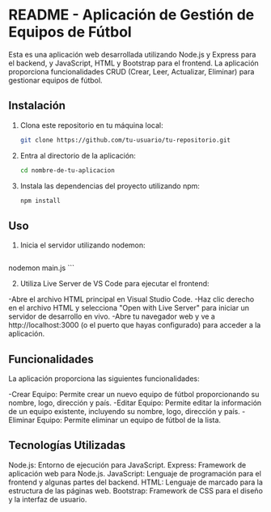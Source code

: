 # README - Aplicación de Gestión de Equipos de Fútbol

Esta es una aplicación web desarrollada utilizando Node.js y Express para el backend, y JavaScript, HTML y Bootstrap para el frontend. La aplicación proporciona funcionalidades CRUD (Crear, Leer, Actualizar, Eliminar) para gestionar equipos de fútbol.

## Instalación

1. Clona este repositorio en tu máquina local:

    ```bash
    git clone https://github.com/tu-usuario/tu-repositorio.git
    ```

2. Entra al directorio de la aplicación:

    ```bash
    cd nombre-de-tu-aplicacion
    ```

3. Instala las dependencias del proyecto utilizando npm:

    ```bash
    npm install
    ```
## Uso

1. Inicia el servidor utilizando nodemon:

    ```bash
nodemon main.js
    ```

2. Utiliza Live Server de VS Code para ejecutar el frontend:

-Abre el archivo HTML principal en Visual Studio Code.
-Haz clic derecho en el archivo HTML y selecciona "Open with Live Server" para iniciar un servidor de desarrollo en vivo.
-Abre tu navegador web y ve a http://localhost:3000 (o el puerto que hayas configurado) para acceder a la aplicación.

## Funcionalidades

La aplicación proporciona las siguientes funcionalidades:

-Crear Equipo: Permite crear un nuevo equipo de fútbol proporcionando su nombre, logo, dirección y país.
-Editar Equipo: Permite editar la información de un equipo existente, incluyendo su nombre, logo, dirección y país.
-Eliminar Equipo: Permite eliminar un equipo de fútbol de la lista.

## Tecnologías Utilizadas

Node.js: Entorno de ejecución para JavaScript.
Express: Framework de aplicación web para Node.js.
JavaScript: Lenguaje de programación para el frontend y algunas partes del backend.
HTML: Lenguaje de marcado para la estructura de las páginas web.
Bootstrap: Framework de CSS para el diseño y la interfaz de usuario.